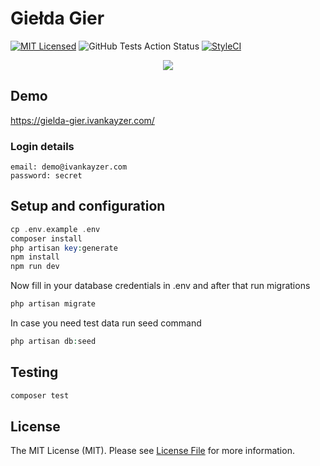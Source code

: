 # Giełda Gier

[![MIT Licensed](https://img.shields.io/badge/license-MIT-brightgreen.svg?style=flat-square)](LICENSE.md)
![GitHub Tests Action Status](https://img.shields.io/github/workflow/status/ivankayzer/gielda-gier/Laravel?label=tests&style=flat-square)
[![StyleCI](https://styleci.io/repos/164491579/shield)](https://styleci.io/repos/164491579)

<p align="center">
<img src="https://i.imgur.com/ZNcLGLw.png">
</p>

## Demo

https://gielda-gier.ivankayzer.com/

### Login details

```
email: demo@ivankayzer.com
password: secret
```

## Setup and configuration

``` php
cp .env.example .env
composer install
php artisan key:generate
npm install
npm run dev
```

Now fill in your database credentials in .env and after that run migrations

``` php
php artisan migrate
```

In case you need test data run seed command

``` php
php artisan db:seed
```

## Testing

``` bash
composer test
```

## License

The MIT License (MIT). Please see [License File](LICENSE) for more information.
